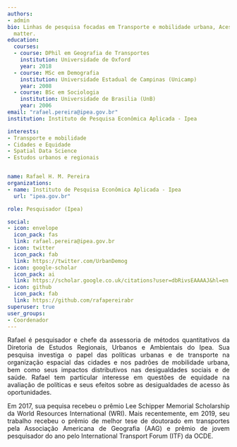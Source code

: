 ```yaml
---
authors:
- admin
bio: Linhas de pesquisa focadas em Transporte e mobilidade urbana, Acessibilidade, Equidade e Cidades.
  matter.
education:
  courses:
  - course: DPhil em Geografia de Transportes
    institution: Universidade de Oxford
    year: 2018
  - course: MSc em Demografia
    institution: Universidade Estadual de Campinas (Unicamp)
    year: 2008
  - course: BSc em Sociologia
    institution: Universidade de Brasilia (UnB)
    year: 2006
email: "rafael.pereira@ipea.gov.br"
institution: Instituto de Pesquisa Econômica Aplicada - Ipea

interests:
- Transporte e mobilidade
- Cidades e Equidade
- Spatial Data Science
- Estudos urbanos e regionais


name: Rafael H. M. Pereira
organizations:
- name: Instituto de Pesquisa Econômica Aplicada - Ipea
  url: "ipea.gov.br"

role: Pesquisador (Ipea)

social:
- icon: envelope
  icon_pack: fas
  link: rafael.pereira@ipea.gov.br
- icon: twitter
  icon_pack: fab
  link: https://twitter.com/UrbanDemog
- icon: google-scholar
  icon_pack: ai
  link: https://scholar.google.co.uk/citations?user=dbRivsEAAAAJ&hl=en
- icon: github
  icon_pack: fab
  link: https://github.com/rafapereirabr
superuser: true
user_groups:
- Coordenador
---
```


<p align="justify">
Rafael é pesquisador e chefe da assessoria de métodos quantitativos da Diretoria de Estudos Regionais, Urbanos e Ambientais do Ipea. Sua pesquisa investiga o papel das políticas urbanas e de transporte na organização espacial das cidades e nos padrões de mobilidade urbana, bem como seus impactos distributivos nas desigualdades sociais e de saúde. Rafael tem particular interesse em questões de equidade na avaliação de políticas e seus efeitos sobre as desigualdades de acesso às oportunidades.
</p>

<p align="justify">
Em 2017, sua pequisa recebeu o prêmio Lee Schipper Memorial Scholarship da World Resources International (WRI). Mais recentemente, em 2019, seu trabalho recebeu o prêmio de melhor tese de doutorado em transportes pela Associação Americana de Geografia (AAG) e prêmio de jovem pesquisador do ano pelo International Transport Forum (ITF) da OCDE.
</p>
